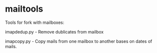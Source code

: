 mailtools
=========

Tools for fork with mailboxes:

imapdedup.py - Remove dublicates from mailbox 

imapcopy.py  - Copy mails from one mailbox to another bases on dates of mails.
